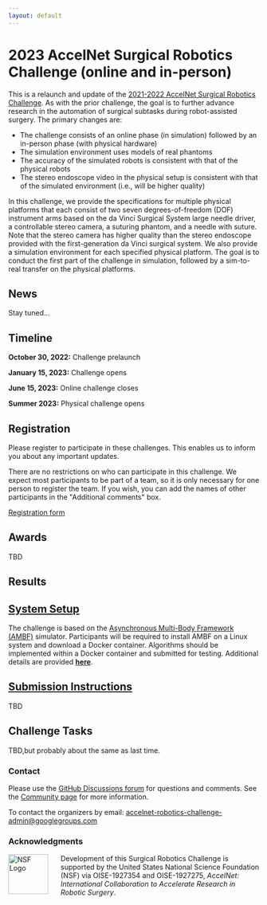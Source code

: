 ```yaml
---
layout: default
---
```


# 2023 AccelNet Surgical Robotics Challenge (online and in-person)

This is a relaunch and update of the
[2021-2022 AccelNet Surgical Robotics Challenge](./surgical-robotics-challenge/challenge-2021.md).
As with the prior challenge, the goal is to further advance research in the
automation of surgical subtasks during robot-assisted surgery.
The primary changes are:
  * The challenge consists of an online phase (in simulation) followed by an in-person phase (with physical hardware)
  * The simulation environment uses models of real phantoms
  * The accuracy of the simulated robots is consistent with that of the physical robots
  * The stereo endoscope video in the physical setup is consistent with that of the simulated environment (i.e., will be higher quality)

In this challenge, we provide the specifications for multiple physical platforms that each consist of two
seven degrees-of-freedom (DOF) instrument arms based on the da Vinci Surgical System
large needle driver, a controllable stereo camera,
a suturing phantom, and a needle with suture.
Note that the stereo camera has higher quality than the stereo endoscope provided with
the first-generation da Vinci surgical system.
We also provide a simulation environment for each specified physical platform.
The goal is to conduct the first part of the challenge in simulation, followed by a sim-to-real transfer
on the physical platforms.

## News

Stay tuned...

## Timeline

**October 30, 2022:**  Challenge prelaunch

**January 15, 2023:**  Challenge opens

**June 15, 2023:** Online challenge closes

**Summer 2023:** Physical challenge opens

## Registration

Please register to participate in these challenges. This enables us to inform you about any important updates.

There are no restrictions on who can participate in this challenge. We expect most participants to be part of a team,
so it is only necessary for one person to register the team. If you wish, you can add the names of other participants in
the "Additional comments" box.

[Registration form]()

## Awards

TBD

## Results


## [System Setup]()

The challenge is based on the [Asynchronous Multi-Body Framework (AMBF)](https://github.com/WPI-AIM/ambf)
simulator. Participants will be required to install AMBF on a Linux system and download a Docker
container. Algorithms should be implemented within a Docker container and submitted for testing.
Additional details are provided [**here**]().

## [Submission Instructions]()

TBD

## Challenge Tasks

TBD,but probably about the same as last time.

### Contact

Please use the [GitHub Discussions forum](https://github.com/collaborative-robotics/surgical_robotics_challenge/discussions) for questions and comments. See the [Community page]() for more information.

To contact the organizers by email: [accelnet-robotics-challenge-admin@googlegroups.com](mailto:accelnet-robotics-challenge-admin@googlegroups.com)

### Acknowledgments

<p><img src="/images/NSF-logo.png" alt="NSF Logo" style="float:left; width:80px; height:80px; margin-right:25px">
Development of this Surgical Robotics Challenge is supported by the United States National Science Foundation (NSF)
via OISE-1927354 and OISE-1927275, <i>AccelNet: International Collaboration to Accelerate Research in Robotic Surgery</i>.</p>
